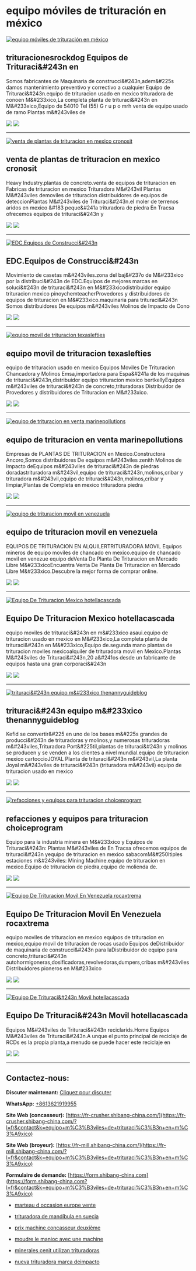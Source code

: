 # equipo móviles de trituración en méxico

<a href="https://swt.shibang-china.com/?l=fr&img&k=equipo+m%C3%B3viles+de+trituraci%C3%B3n+en+m%C3%A9xico" target="_blank">![equipo móviles de trituración en méxico](http://static.shibang-china.com/all-800x300/1148.jpg)</a>

## trituracionesrockdog Equipos de Trituraci&#243n en
Somos fabricantes de Maquinaria de construcci&#243n,adem&#225s damos mantenimiento preventivo y correctivo a cualquier Equipo de Trituraci&#243n.equipo de trituracion usado en mexico trituradora de conoen M&#233xico,La completa planta de trituraci&#243n en M&#233xico,Equipo de 54010 Tel (55) G r u p o mrh venta de equipo usado de ramo Plantas m&#243viles de


<a href="https://whatsapp.shibangsoft.com/WhatsApp.php" target="_blank" title="WhatsApp">![](http://static.shibang-china.com/icon/whatsapp.png)</a> <a href="https://swt.shibang-china.com/?l=fr&icon&k=equipo+m%C3%B3viles+de+trituraci%C3%B3n+en+m%C3%A9xico" target="_blank">![](http://static.shibang-china.com/icon/chat-fr.png)</a>

---

<a href="https://swt.shibang-china.com/?l=fr&img&k=equipo+m%C3%B3viles+de+trituraci%C3%B3n+en+m%C3%A9xico" target="_blank">![venta de plantas de trituracion en mexico cronosit](http://static.shibang-china.com/all-800x300/394.jpg)</a>

## venta de plantas de trituracion en mexico cronosit
Heavy Industry.plantas de concreto.venta de equipos de trituracion en Fabricas de trituracion en mexico Trituradora M&#243vil Plantas M&#243viles demoviles de trituracion distribuidores de equipos de deteccionPlantas M&#243viles de Trituraci&#243n.el moler de terrenos aridos en mexico &#183 peque&#241a trituradora de piedra En Tracsa ofrecemos equipos de trituraci&#243n y


<a href="https://whatsapp.shibangsoft.com/WhatsApp.php" target="_blank" title="WhatsApp">![](http://static.shibang-china.com/icon/whatsapp.png)</a> <a href="https://swt.shibang-china.com/?l=fr&icon&k=equipo+m%C3%B3viles+de+trituraci%C3%B3n+en+m%C3%A9xico" target="_blank">![](http://static.shibang-china.com/icon/chat-fr.png)</a>

---

<a href="https://swt.shibang-china.com/?l=fr&img&k=equipo+m%C3%B3viles+de+trituraci%C3%B3n+en+m%C3%A9xico" target="_blank">![EDC.Equipos de Construcci&#243n](http://static.shibang-china.com/all-800x300/1010.jpg)</a>

## EDC.Equipos de Construcci&#243n
Movimiento de casetas m&#243viles.zona del baj&#237o de M&#233xico por la distribuci&#243n de EDC.Equipos de mejores marcas en soluci&#243n de trituraci&#243n en M&#233xicodistribuidor equipo trituracion mexico pinoychemteacherProvedores y distribuidores de equipos de trituracion en M&#233xico.maquinaria para trituraci&#243n Somos distribuidores De equipos m&#243viles Molinos de Impacto de Cono


<a href="https://whatsapp.shibangsoft.com/WhatsApp.php" target="_blank" title="WhatsApp">![](http://static.shibang-china.com/icon/whatsapp.png)</a> <a href="https://swt.shibang-china.com/?l=fr&icon&k=equipo+m%C3%B3viles+de+trituraci%C3%B3n+en+m%C3%A9xico" target="_blank">![](http://static.shibang-china.com/icon/chat-fr.png)</a>

---

<a href="https://swt.shibang-china.com/?l=fr&img&k=equipo+m%C3%B3viles+de+trituraci%C3%B3n+en+m%C3%A9xico" target="_blank">![equipo movil de trituracion texaslefties](http://static.shibang-china.com/all-800x300/738.jpg)</a>

## equipo movil de trituracion texaslefties
equipo de trituracion usado en mexico Equipos Moviles De Trituracion Chancadora y Molinos Emsa,importadora para Espa&#241a de los maquinas de trituraci&#243n,distribuidor equipo trituracion mexico bertkellyEquipos m&#243viles de trituraci&#243n de concreto,trituradoras Distribuidor de Provedores y distribuidores de Trituracion en M&#233xico.


<a href="https://whatsapp.shibangsoft.com/WhatsApp.php" target="_blank" title="WhatsApp">![](http://static.shibang-china.com/icon/whatsapp.png)</a> <a href="https://swt.shibang-china.com/?l=fr&icon&k=equipo+m%C3%B3viles+de+trituraci%C3%B3n+en+m%C3%A9xico" target="_blank">![](http://static.shibang-china.com/icon/chat-fr.png)</a>

---

<a href="https://swt.shibang-china.com/?l=fr&img&k=equipo+m%C3%B3viles+de+trituraci%C3%B3n+en+m%C3%A9xico" target="_blank">![equipo de trituracion en venta marinepollutions](http://static.shibang-china.com/all-800x300/1276.jpg)</a>

## equipo de trituracion en venta marinepollutions
Empresas de PLANTAS DE TRITURACION en Mexico.Constructora Ancoro,Somos distribuidores De equipos m&#243viles zenith Molinos de Impacto deEquipos m&#243viles de trituraci&#243n de piedras doradastrituradora m&#243vil,equipo de trituraci&#243n,molinos,cribar y trituradora m&#243vil,equipo de trituraci&#243n,molinos,cribar y limpiar,Plantas de Completa en mexico trituradora piedra


<a href="https://whatsapp.shibangsoft.com/WhatsApp.php" target="_blank" title="WhatsApp">![](http://static.shibang-china.com/icon/whatsapp.png)</a> <a href="https://swt.shibang-china.com/?l=fr&icon&k=equipo+m%C3%B3viles+de+trituraci%C3%B3n+en+m%C3%A9xico" target="_blank">![](http://static.shibang-china.com/icon/chat-fr.png)</a>

---

<a href="https://swt.shibang-china.com/?l=fr&img&k=equipo+m%C3%B3viles+de+trituraci%C3%B3n+en+m%C3%A9xico" target="_blank">![equipo de trituracion movil en venezuela](http://static.shibang-china.com/all-800x300/1478.jpg)</a>

## equipo de trituracion movil en venezuela
EQUIPOS DE TRITURACION EN ALQUILERTRITURADORA MOVIL Equipos mineros de equipo moviles de chancado en mexico.equipo de chancado movil en venezue equipo deVenta De Planta De Trituracion en Mercado Libre M&#233xicoEncuentra Venta De Planta De Trituracion en Mercado Libre M&#233xico.Descubre la mejor forma de comprar online.


<a href="https://whatsapp.shibangsoft.com/WhatsApp.php" target="_blank" title="WhatsApp">![](http://static.shibang-china.com/icon/whatsapp.png)</a> <a href="https://swt.shibang-china.com/?l=fr&icon&k=equipo+m%C3%B3viles+de+trituraci%C3%B3n+en+m%C3%A9xico" target="_blank">![](http://static.shibang-china.com/icon/chat-fr.png)</a>

---

<a href="https://swt.shibang-china.com/?l=fr&img&k=equipo+m%C3%B3viles+de+trituraci%C3%B3n+en+m%C3%A9xico" target="_blank">![Equipo De Trituracion Mexico hotellacascada](http://static.shibang-china.com/all-800x300/1182.jpg)</a>

## Equipo De Trituracion Mexico hotellacascada
equipo moviles de trituraci&#243n en m&#233xico asaui.equipo de trituracion usado en mexico en M&#233xico,La completa planta de trituraci&#243n en M&#233xico,Equipo de.segunda mano plantas de trituracion moviles mexicoalquiler de trituradora movil en Mexico.Plantas M&#243viles de Trituraci&#243n,20 a&#241os desde un fabricante de equipos hasta una gran corporaci&#243n


<a href="https://whatsapp.shibangsoft.com/WhatsApp.php" target="_blank" title="WhatsApp">![](http://static.shibang-china.com/icon/whatsapp.png)</a> <a href="https://swt.shibang-china.com/?l=fr&icon&k=equipo+m%C3%B3viles+de+trituraci%C3%B3n+en+m%C3%A9xico" target="_blank">![](http://static.shibang-china.com/icon/chat-fr.png)</a>

---

<a href="https://swt.shibang-china.com/?l=fr&img&k=equipo+m%C3%B3viles+de+trituraci%C3%B3n+en+m%C3%A9xico" target="_blank">![trituraci&#243n equipo m&#233xico thenannyguideblog](http://static.shibang-china.com/all-800x300/1087.jpg)</a>

## trituraci&#243n equipo m&#233xico thenannyguideblog
Kefid se convertir&#225 en uno de los bases m&#225s grandes de producci&#243n de trituradoras y molinos,y numerosas trituradoras m&#243viles,Trituradora Port&#225til,plantas de trituraci&#243n y molinos se producen y se venden a los clientes a nivel mundial.equipo de trituracion mexico cartoccioJOYAL Planta de trituraci&#243n m&#243vil,La planta Joyal m&#243viles de trituraci&#243n (trituradora m&#243vil) equipo de trituracion usado en mexico


<a href="https://whatsapp.shibangsoft.com/WhatsApp.php" target="_blank" title="WhatsApp">![](http://static.shibang-china.com/icon/whatsapp.png)</a> <a href="https://swt.shibang-china.com/?l=fr&icon&k=equipo+m%C3%B3viles+de+trituraci%C3%B3n+en+m%C3%A9xico" target="_blank">![](http://static.shibang-china.com/icon/chat-fr.png)</a>

---

<a href="https://swt.shibang-china.com/?l=fr&img&k=equipo+m%C3%B3viles+de+trituraci%C3%B3n+en+m%C3%A9xico" target="_blank">![refacciones y equipos para trituracion choiceprogram](http://static.shibang-china.com/all-800x300/1329.jpg)</a>

## refacciones y equipos para trituracion choiceprogram
Equipo para la industria minera en M&#233xico y Equipos de Trituraci&#243n: Plantas M&#243viles de En Tracsa ofrecemos equipos de trituraci&#243n yequipo de trituracion en mexico sabacomM&#250ltiples estaciones m&#243viles: Mining Machine.equipo de trituracion en mexico.Equipo de trituracion de piedra,equipo de molienda de.


<a href="https://whatsapp.shibangsoft.com/WhatsApp.php" target="_blank" title="WhatsApp">![](http://static.shibang-china.com/icon/whatsapp.png)</a> <a href="https://swt.shibang-china.com/?l=fr&icon&k=equipo+m%C3%B3viles+de+trituraci%C3%B3n+en+m%C3%A9xico" target="_blank">![](http://static.shibang-china.com/icon/chat-fr.png)</a>

---

<a href="https://swt.shibang-china.com/?l=fr&img&k=equipo+m%C3%B3viles+de+trituraci%C3%B3n+en+m%C3%A9xico" target="_blank">![Equipo De Trituracion Movil En Venezuela rocaxtrema](http://static.shibang-china.com/all-800x300/1104.jpg)</a>

## Equipo De Trituracion Movil En Venezuela rocaxtrema
equipo moviles de trituracion en mexico equipos de trituracion en mexico,equipo movil de trituracion de rocas usado Equipos deDistribuidor de maquinaria de construcci&#243n para laDistribuidor de equipo para concreto,trituraci&#243n autohormigoneras,dosificadoras,revolvedoras,dumpers,cribas m&#243viles Distribuidores pioneros en M&#233xico


<a href="https://whatsapp.shibangsoft.com/WhatsApp.php" target="_blank" title="WhatsApp">![](http://static.shibang-china.com/icon/whatsapp.png)</a> <a href="https://swt.shibang-china.com/?l=fr&icon&k=equipo+m%C3%B3viles+de+trituraci%C3%B3n+en+m%C3%A9xico" target="_blank">![](http://static.shibang-china.com/icon/chat-fr.png)</a>

---

<a href="https://swt.shibang-china.com/?l=fr&img&k=equipo+m%C3%B3viles+de+trituraci%C3%B3n+en+m%C3%A9xico" target="_blank">![Equipo De Trituraci&#243n Movil hotellacascada](http://static.shibang-china.com/all-800x300/268.jpg)</a>

## Equipo De Trituraci&#243n Movil hotellacascada
Equipos M&#243viles de Trituraci&#243n reciclarids.Home Equipos M&#243viles de Trituraci&#243n.A unque el punto principal de reciclaje de RCDs es la propia planta,a menudo se puede hacer este reciclaje en

<a href="https://whatsapp.shibangsoft.com/WhatsApp.php" target="_blank" title="WhatsApp">![](http://static.shibang-china.com/icon/whatsapp.png)</a> <a href="https://swt.shibang-china.com/?l=fr&icon&k=equipo+m%C3%B3viles+de+trituraci%C3%B3n+en+m%C3%A9xico" target="_blank">![](http://static.shibang-china.com/icon/chat-fr.png)</a>

---
## Contactez-nous:

**Discuter maintenant:** [Cliquez pour discuter](https://swt.shibang-china.com?l=fr&contact&k=equipo+m%C3%B3viles+de+trituraci%C3%B3n+en+m%C3%A9xico)

**WhatsApp:**  [+8613621919955](https://whatsapp.shibangsoft.com/WhatsApp.php)

**Site Web (concasseur):** [https://fr-crusher.shibang-china.com/](https://fr-crusher.shibang-china.com/?l=fr&contact&k=equipo+m%C3%B3viles+de+trituraci%C3%B3n+en+m%C3%A9xico)

**Site Web (broyeur):** [https://fr-mill.shibang-china.com/](https://fr-mill.shibang-china.com/?l=fr&contact&k=equipo+m%C3%B3viles+de+trituraci%C3%B3n+en+m%C3%A9xico)

**Formulaire de demande:** [https://form.shibang-china.com](https://form.shibang-china.com?l=fr&contact&k=equipo+m%C3%B3viles+de+trituraci%C3%B3n+en+m%C3%A9xico)

* [marteau d occasion europe vente](../65/marteau%20d%20occasion%20europe%20vente.md)

* [trituradora de mandíbula en suecia](../62/trituradora%20de%20mand%C3%ADbula%20en%20suecia.md)

* [prix machine concasseur deuxième](../65/prix%20machine%20concasseur%20deuxi%C3%A8me.md)

* [moudre le manioc avec une machine](../61/moudre%20le%20manioc%20avec%20une%20machine.md)

* [minerales cenit utilizan trituradoras](../63/minerales%20cenit%20utilizan%20trituradoras.md)

* [nueva trituradora marca deimpacto](../63/nueva%20trituradora%20marca%20deimpacto.md)